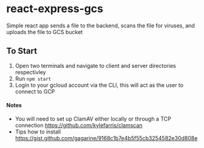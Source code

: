 # react-express-gcs
Simple react app sends a file to the backend, scans the file for viruses, and uploads the file to GCS bucket

## To Start
1. Open two terminals and navigate to client and server directories respectivley 
2. Run <code>npm start</code>
3. Login to your gcloud account via the CLI, this will act as the user to connect to GCP


#### Notes
- You will need to set up ClamAV either locally or through a TCP connection https://github.com/kylefarris/clamscan
- Tips how to install https://gist.github.com/gagarine/9168c1b7e4b5f55cb3254582e30d808e
